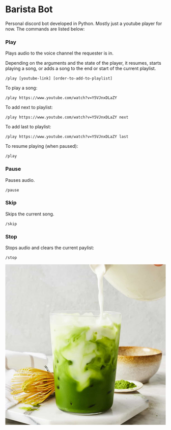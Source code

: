 # Barista Bot

Personal discord bot developed in Python. Mostly just a youtube player for now. The commands are listed below:

### Play

Plays audio to the voice channel the requester is in.

Depending on the arguments and the state of the player, it resumes, starts playing a song, or adds a song to the end or start of the current playlist.

    /play [youtube-link] [order-to-add-to-playlist]


To play a song:

    /play https://www.youtube.com/watch?v=Y5VJnxDLaZY

To add next to playlist:

    /play https://www.youtube.com/watch?v=Y5VJnxDLaZY next

To add last to playlist:

    /play https://www.youtube.com/watch?v=Y5VJnxDLaZY last

To resume playing (when paused):

    /play

### Pause

Pauses audio.

    /pause

### Skip

Skips the current song.

    /skip

### Stop

Stops audio and clears the current paylist:

    /stop


![alt text](images/iced-matcha-latte.jpg)

